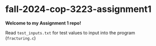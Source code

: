 # fall-2024-cop-3223-assignment1
**Welcome to my Assignment 1 repo!**

Read ```test_inputs.txt``` for test values to input into the program (```fracturing.c```)